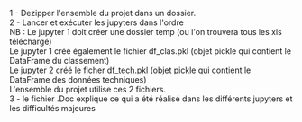 1 - Dezipper l'ensemble du projet dans un dossier.\
2 - Lancer et exécuter les jupyters dans l'ordre\
NB : Le jupyter 1 doit créer une dossier temp (ou l'on trouvera tous les xls téléchargé)\
	Le jupyter 1 créé également le fichier df_clas.pkl (objet pickle qui contient le DataFrame du classement)\
	Le jupyter 2 créé le ficher df_tech.pkl (objet pickle qui contient le DataFrame des données techniques)\
	L'ensemble du projet utilise ces 2 fichiers.\
3 - le fichier .Doc explique ce qui a été réalisé dans les différents jupyters et les difficultés majeures
